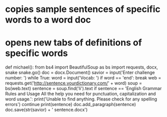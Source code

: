 # copies sample sentences of specific words to a word doc
# opens new tabs of definitions of specific words

def michael():
	from bs4 import BeautifulSoup as bs
	import requests, docx, snake
	snake.go()
	doc = docx.Document()
	savior = input('Enter challenge number: ')
	while True:
		word = input('Vocab: ')
		if word == 'end':
			break
		web = requests.get('http://sentence.yourdictionary.com/' + word)
		soup = bs(web.text)
		sentence = soup.find('li').text
		if sentence == 'English Grammar Rules and Usage All the help you need for punctuation, capitalization and word usage.':
			print('Unable to find anything. Please check for any spelling errors')
			continue
		print(sentence)
		doc.add_paragraph(sentence)
	doc.save(str(savior) + ' sentence.docx')
    
